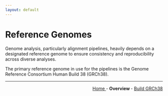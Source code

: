 ```yaml
---
layout: default
---
```

# Reference Genomes

Genome analysis, particularly alignment pipelines, heavily depends on a designated reference genome to ensure consistency and reproducibility across diverse analyses.

The primary reference genome in use for the pipelines is the Genome Reference Consortium Human Build 38 (GRCh38).

---

<!-- This section relies on the html links generated by GitHub Pages 
and will not render correctly in Markdown -->
<div style="text-align: right">
    <a href="/"> Home </a> -
    <a> <b> Overview  </b> </a> -
    <a href="1_Build_GRCh38.html"> Build GRCh38 </a>
</div>